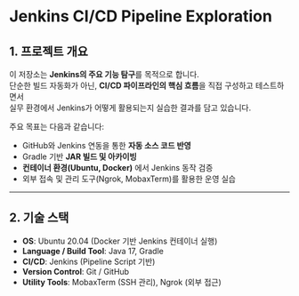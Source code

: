 # Jenkins CI/CD Pipeline Exploration

## 1. 프로젝트 개요
이 저장소는 **Jenkins의 주요 기능 탐구**를 목적으로 합니다.  
단순한 빌드 자동화가 아닌, **CI/CD 파이프라인의 핵심 흐름**을 직접 구성하고 테스트하면서  
실무 환경에서 Jenkins가 어떻게 활용되는지 실습한 결과를 담고 있습니다.  

주요 목표는 다음과 같습니다:
- GitHub와 Jenkins 연동을 통한 **자동 소스 코드 반영**
- Gradle 기반 **JAR 빌드 및 아카이빙**
- **컨테이너 환경(Ubuntu, Docker)** 에서 Jenkins 동작 검증
- 외부 접속 및 관리 도구(Ngrok, MobaxTerm)를 활용한 운영 실습

---

## 2. 기술 스택
- **OS**: Ubuntu 20.04 (Docker 기반 Jenkins 컨테이너 실행)
- **Language / Build Tool**: Java 17, Gradle
- **CI/CD**: Jenkins (Pipeline Script 기반)
- **Version Control**: Git / GitHub
- **Utility Tools**: MobaxTerm (SSH 관리), Ngrok (외부 접근)
